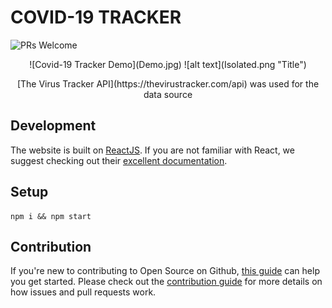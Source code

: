 # COVID-19 TRACKER
![PRs Welcome](https://img.shields.io/badge/PRs-welcome-brightgreen.svg?style=flat-square)
<p align="center">
    ![Covid-19 Tracker Demo](Demo.jpg)
    ![alt text](Isolated.png "Title")
</p>

<p align="center">
  [The Virus Tracker API](https://thevirustracker.com/api) was used for the data source
</p>

## Development
The website is built on [ReactJS](https://reactjs.org/). If you are not familiar with React, we suggest checking out their [excellent documentation](https://reactjs.org/docs).

## Setup
```
npm i && npm start
```

## Contribution

If you're new to contributing to Open Source on Github, [this guide](https://guides.github.com/activities/contributing-to-open-source/) can help you get started. Please check out the [contribution guide](CONTRIBUTING.md) for more details on how issues and pull requests work.
